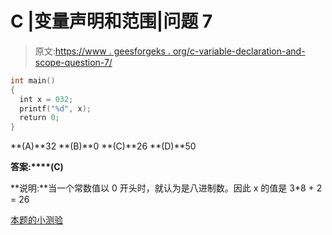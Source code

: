 # C |变量声明和范围|问题 7

> 原文:[https://www . geesforgeks . org/c-variable-declaration-and-scope-question-7/](https://www.geeksforgeeks.org/c-variable-declaration-and-scope-question-7/)

```cpp
int main()
{
  int x = 032;
  printf("%d", x);
  return 0;
}
```

**(A)**32
**(B)**0
**(C)**26
**(D)**50

**答案:****(C)**

**说明:**当一个常数值以 0 开头时，就认为是八进制数。因此 x 的值是 3*8 + 2 = 26

[本题的小测验](https://www.geeksforgeeks.org/c-language-2-gq/variable-declaration-and-scope-gq/)